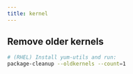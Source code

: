 ```yaml
---
title: kernel
---
```


## Remove older kernels

```bash
# (RHEL) Install yum-utils and run:
package-cleanup --oldkernels --count=1
```

